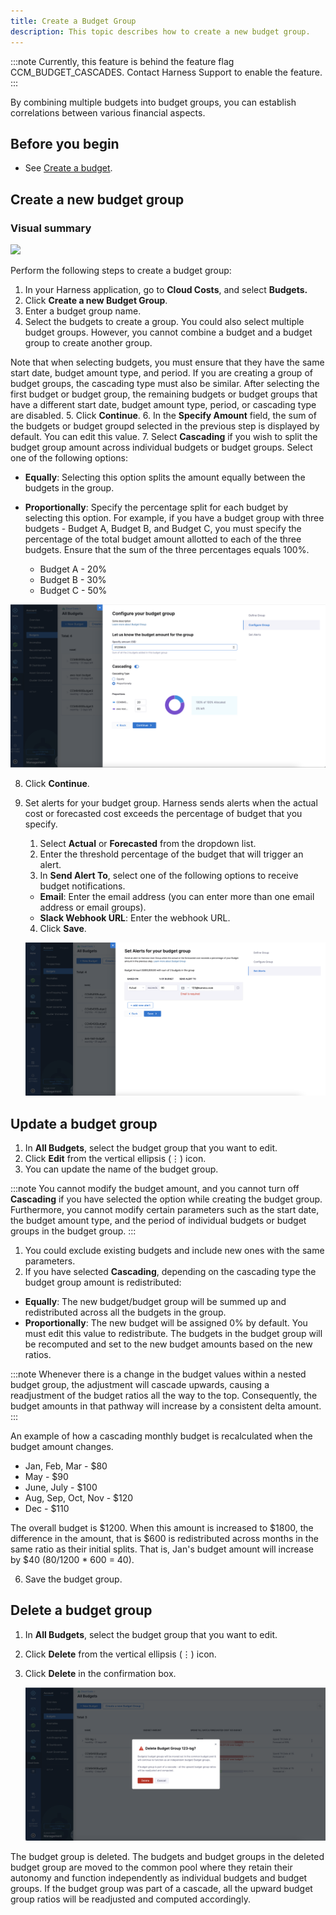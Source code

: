 ```yaml
---
title: Create a Budget Group
description: This topic describes how to create a new budget group.
---
```



:::note
Currently, this feature is behind the feature flag CCM_BUDGET_CASCADES. Contact Harness Support to enable the feature.
:::

By combining multiple budgets into budget groups, you can establish correlations between various financial aspects. 

## Before you begin

* See [Create a budget](/docs/cloud-cost-management/2-use-cloud-cost-management/6-ccm-budgets/create-a-budget.md).

## Create a new budget group

### Visual summary

  ![](./static/create-budget-group.gif)


Perform the following steps to create a budget group:

1. In your Harness application, go to **Cloud Costs**, and select **Budgets.**
2. Click **Create a new Budget Group**.
3. Enter a budget group name.
4. Select the budgets to create a group. You could also select multiple budget groups. However, you cannot combine a budget and a budget group to create another group.

  Note that when selecting budgets, you must ensure that they have the same start date, budget amount type, and period. If you are creating a group of budget groups, the cascading type must also be similar. After selecting the first budget or budget group, the remaining budgets or budget groups that have a different start date, budget amount type, period, or cascading type are disabled.
5. Click **Continue**.
6. In the **Specify Amount** field, the sum of the budgets or budget groupd selected in the previous step is displayed by default. You can edit this value.
7. Select **Cascading** if you wish to split the budget group amount across individual budgets or budget groups. Select one of the following options:

   - **Equally**: Selecting this option splits the amount equally between the budgets in the group.
   - **Proportionally**: Specify the percentage split for each budget by selecting this option. For example, if you have a budget group with three budgets - Budget A, Budget B, and Budget C, you must specify the percentage of the total budget amount allotted to each of the three budgets. Ensure that the sum of the three percentages equals 100%.
  
     - Budget A - 20%
     - Budget B - 30%
     - Budget C - 50%

  ![](./static/configure-budget-group.png)


8. Click **Continue**.
9. Set alerts for your budget group. Harness sends alerts when the actual cost or forecasted cost exceeds the percentage of budget that you specify.
   1. Select **Actual** or **Forecasted** from the dropdown list.
   2. Enter the threshold percentage of the budget that will trigger an alert.
   3. In **Send Alert To**, select one of the following options to receive budget notifications.
	-  **Email**: Enter the email address (you can enter more than one email address or email groups).
	-  **Slack Webhook URL**: Enter the webhook URL.
   4. Click **Save**. 

    ![](./static/set-alert-budget-group.png)

## Update a budget group

1. In **All Budgets**, select the budget group that you want to edit.
2. Click **Edit** from the vertical ellipsis (⋮) icon.
3. You can update the name of the budget group.
  

  
:::note
You cannot modify the budget amount, and you cannot turn off **Cascading** if you have selected the option while creating the budget group. Furthermore, you cannot modify certain parameters such as the start date, the budget amount type, and the period of individual budgets or budget groups in the budget group.
:::

1. You could exclude existing budgets and include new ones with the same parameters.
2. If you have selected **Cascading**, depending on the cascading type the budget group amount is redistributed: 

  - **Equally**: The new budget/budget group will be summed up and redistributed across all the budgets in the group.
  - **Proportionally**: The new budget will be assigned 0% by default. You must edit this value to redistribute. The budgets in the budget group will be recomputed and set to the new budget amounts based on the new ratios.
  
:::note
  Whenever there is a change in the budget values within a nested budget group, the adjustment will cascade upwards, causing a readjustment of the budget ratios all the way to the top. Consequently, the budget amounts in that pathway will increase by a consistent delta amount.
:::

An example of how a cascading monthly budget is recalculated when the budget amount changes.

- Jan, Feb, Mar - $80
- May - $90
- June, July - $100
- Aug, Sep, Oct, Nov - $120
- Dec - $110

The overall budget is $1200. When this amount is increased to $1800, the difference in the amount, that is $600 is redistributed across months in the same ratio as their initial splits. That is, Jan's budget amount will increase by $40 (80/1200 * 600 = 40).

6. Save the budget group.

## Delete a budget group

1. In **All Budgets**, select the budget group that you want to edit.
2. Click **Delete** from the vertical ellipsis (⋮) icon.
3. Click **Delete** in the confirmation box.

    ![](./static/delete-budget-group.png)

The budget group is deleted. The budgets and budget groups in the deleted budget group are moved to the common pool where they retain their autonomy and function independently as individual budgets and budget groups. If the budget group was part of a cascade, all the upward budget group ratios will be readjusted and computed accordingly. 



  